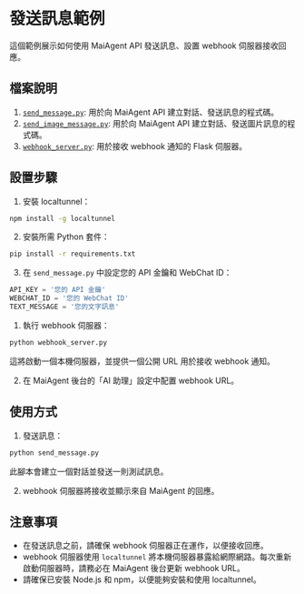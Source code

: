 # 發送訊息範例

這個範例展示如何使用 MaiAgent API 發送訊息、設置 webhook 伺服器接收回應。

## 檔案說明

1. [`send_message.py`](send_message.py): 用於向 MaiAgent API 建立對話、發送訊息的程式碼。
2. [`send_image_message.py`](send_image_message.py): 用於向 MaiAgent API 建立對話、發送圖片訊息的程式碼。
3. [`webhook_server.py`](webhook_server.py): 用於接收 webhook 通知的 Flask 伺服器。

## 設置步驟

1. 安裝 localtunnel：

```bash
npm install -g localtunnel
```

2. 安裝所需 Python 套件：

```bash
pip install -r requirements.txt
```

3. 在 `send_message.py` 中設定您的 API 金鑰和 WebChat ID：

```python
API_KEY = '您的 API 金鑰'
WEBCHAT_ID = '您的 WebChat ID'
TEXT_MESSAGE = '您的文字訊息'
```

1. 執行 webhook 伺服器：

```bash
python webhook_server.py
```

這將啟動一個本機伺服器，並提供一個公開 URL 用於接收 webhook 通知。

2. 在 MaiAgent 後台的「AI 助理」設定中配置 webhook URL。


## 使用方式

1. 發送訊息：

```bash
python send_message.py
```

此腳本會建立一個對話並發送一則測試訊息。

2. webhook 伺服器將接收並顯示來自 MaiAgent 的回應。

## 注意事項

- 在發送訊息之前，請確保 webhook 伺服器正在運作，以便接收回應。
- webhook 伺服器使用 `localtunnel` 將本機伺服器暴露給網際網路。每次重新啟動伺服器時，請務必在 MaiAgent 後台更新 webhook URL。
- 請確保已安裝 Node.js 和 npm，以便能夠安裝和使用 localtunnel。
